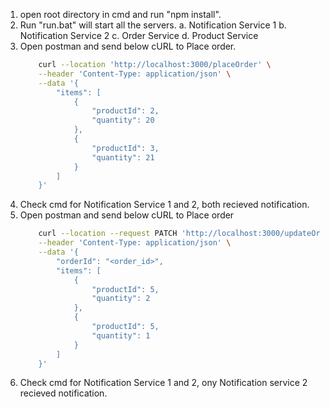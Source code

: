 1. open root directory in cmd and run "npm install".
2. Run "run.bat" will start all the servers.
    a. Notification Service 1
    b. Notification Service 2
    c. Order Service
    d. Product Service
3. Open postman and send below cURL to Place order.
    ```bash
        curl --location 'http://localhost:3000/placeOrder' \
        --header 'Content-Type: application/json' \
        --data '{
            "items": [
                {
                    "productId": 2,
                    "quantity": 20
                },
                {
                    "productId": 3,
                    "quantity": 21
                }
            ]
        }'
    ```
4. Check cmd for Notification Service 1 and 2, both recieved notification.
5. Open postman and send below cURL to Place order
    ```bash
        curl --location --request PATCH 'http://localhost:3000/updateOrder' \
        --header 'Content-Type: application/json' \
        --data '{
            "orderId": "<order_id>",
            "items": [
                {
                    "productId": 5,
                    "quantity": 2
                },
                {
                    "productId": 5,
                    "quantity": 1
                }
            ]
        }'
    ```
4. Check cmd for Notification Service 1 and 2, ony Notification service 2 recieved notification.